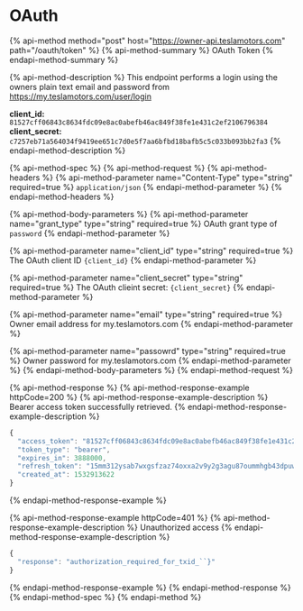 # OAuth

{% api-method method="post" host="https://owner-api.teslamotors.com" path="/oauth/token" %}
{% api-method-summary %}
OAuth Token
{% endapi-method-summary %}

{% api-method-description %}
This endpoint performs a login using the owners plain text email and password from https://my.teslamotors.com/user/login  
  
**client\_id:** `81527cff06843c8634fdc09e8ac0abefb46ac849f38fe1e431c2ef2106796384`  
**client\_secret:** `c7257eb71a564034f9419ee651c7d0e5f7aa6bfbd18bafb5c5c033b093bb2fa3`
{% endapi-method-description %}

{% api-method-spec %}
{% api-method-request %}
{% api-method-headers %}
{% api-method-parameter name="Content-Type" type="string" required=true %}
`application/json`
{% endapi-method-parameter %}
{% endapi-method-headers %}

{% api-method-body-parameters %}
{% api-method-parameter name="grant\_type" type="string" required=true %}
OAuth grant type of `password`
{% endapi-method-parameter %}

{% api-method-parameter name="client\_id" type="string" required=true %}
The OAuth client ID `{client_id}`
{% endapi-method-parameter %}

{% api-method-parameter name="client\_secret" type="string" required=true %}
The OAuth clieint secret: `{client_secret}`
{% endapi-method-parameter %}

{% api-method-parameter name="email" type="string" required=true %}
Owner email address for my.teslamotors.com
{% endapi-method-parameter %}

{% api-method-parameter name="passowrd" type="string" required=true %}
Owner password for my.teslamotors.com
{% endapi-method-parameter %}
{% endapi-method-body-parameters %}
{% endapi-method-request %}

{% api-method-response %}
{% api-method-response-example httpCode=200 %}
{% api-method-response-example-description %}
Bearer access token successfully retrieved.
{% endapi-method-response-example-description %}

```javascript
{
  "access_token": "81527cff06843c8634fdc09e8ac0abefb46ac849f38fe1e431c2ef2106796384",
  "token_type": "bearer",
  "expires_in": 3888000,
  "refresh_token": "15mm312ysab7wxgsfzaz74oxxa2v9y2g3agu87oummhgb43dpuws0dwsbqjb431v",
  "created_at": 1532913622
}
```
{% endapi-method-response-example %}

{% api-method-response-example httpCode=401 %}
{% api-method-response-example-description %}
Unauthorized access
{% endapi-method-response-example-description %}

```javascript
{
  "response": "authorization_required_for_txid_``}"
}
```
{% endapi-method-response-example %}
{% endapi-method-response %}
{% endapi-method-spec %}
{% endapi-method %}



